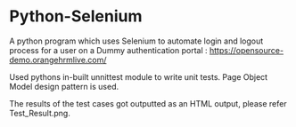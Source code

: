 # Python-Selenium

A python program which uses Selenium to automate login and logout process for a user on a Dummy authentication portal : https://opensource-demo.orangehrmlive.com/

Used pythons in-built unnittest module to write unit tests. Page Object Model design pattern is used. 

The results of the test cases got outputted as an HTML output, please refer Test_Result.png.
